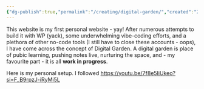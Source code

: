 ```yaml
---
{"dg-publish":true,"permalink":"/creating/digital-garden/","created":"2025-07-14T15:56:40.411+03:00","updated":"2025-07-15T15:17:36.377+03:00"}
---
```


This website is my first personal website - yay!
After numerous attempts to build it with WP (yack), some underwhelming vibe-coding efforts, and a plethora of other no-code tools (I still have to close these accounts - oops), I have come across the concept of Digital Garden.
A digital garden is place of pubic learning, pushing notes live, nurturing the space, and - my favourite part - it is all **work in progress**.

Here is my personal setup.
I followed https://youtu.be/7f8e5IiUkeo?si=F_B9rpzJ-iRyMi5L

